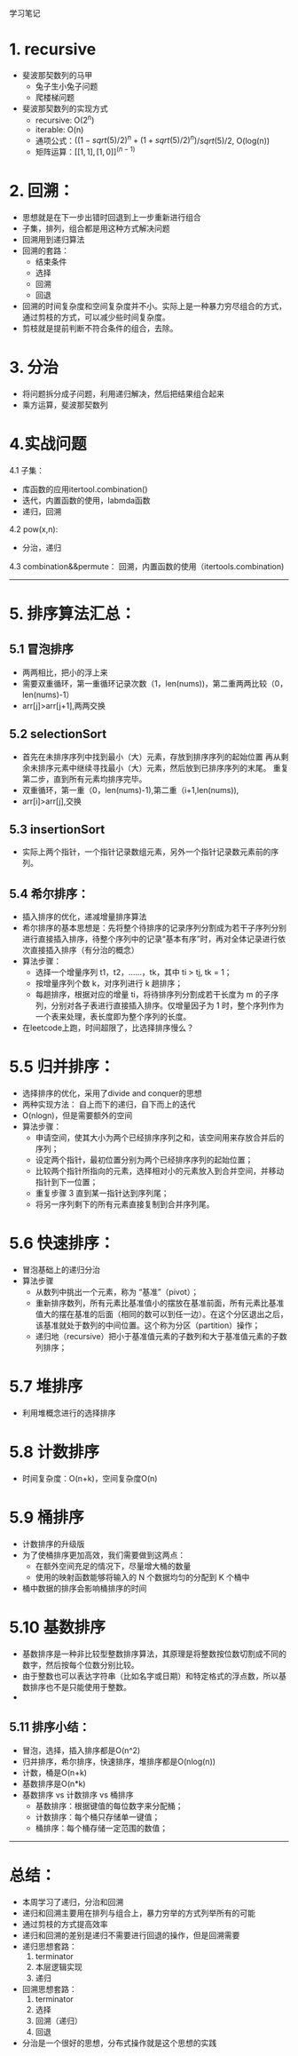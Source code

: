 学习笔记
# 1. recursive
* 斐波那契数列的马甲
    * 兔子生小兔子问题
    * 爬楼梯问题
* 斐波那契数列的实现方式
    * recursive: O($2^n$)
    * iterable: O(n)
    * 通项公式：$((1-sqrt(5)/2)^n+(1+sqrt(5)/2)^n)$/$sqrt(5)/2$, O(log(n))
    * 矩阵运算：$[[1,1],[1,0]]^(n-1)$
# 2. 回溯：
* 思想就是在下一步出错时回退到上一步重新进行组合
* 子集，排列，组合都是用这种方式解决问题
* 回溯用到递归算法
* 回溯的套路：
    * 结束条件
    * 选择
    * 回溯
    * 回退
* 回溯的时间复杂度和空间复杂度并不小。实际上是一种暴力穷尽组合的方式，通过剪枝的方式，可以减少些时间复杂度。
* 剪枝就是提前判断不符合条件的组合，去除。

# 3. 分治
* 将问题拆分成子问题，利用递归解决，然后把结果组合起来
* 乘方运算，斐波那契数列

# 4.实战问题
4.1 子集：
* 库函数的应用itertool.combination()
* 迭代，内置函数的使用，labmda函数
* 递归，回溯

4.2 pow(x,n):
* 分治，递归

4.3 combination&&permute： 回溯，内置函数的使用（itertools.combination)

-------
# 5. 排序算法汇总：
## 5.1 冒泡排序
* 两两相比，把小的浮上来
* 需要双重循环，第一重循环记录次数（1，len(nums))，第二重两两比较（0，len(nums)-1）
* arr[j]>arr[j+1],两两交换
## 5.2 selectionSort
* 首先在未排序序列中找到最小（大）元素，存放到排序序列的起始位置
再从剩余未排序元素中继续寻找最小（大）元素，然后放到已排序序列的末尾。
重复第二步，直到所有元素均排序完毕。
* 双重循环，第一重（0，len(nums)-1),第二重（i+1,len(nums)),
* arr[i]>arr[j],交换
## 5.3 insertionSort
* 实际上两个指针，一个指针记录数组元素，另外一个指针记录数元素前的序列。
## 5.4 希尔排序：
* 插入排序的优化，递减增量排序算法
* 希尔排序的基本思想是：先将整个待排序的记录序列分割成为若干子序列分别进行直接插入排序，待整个序列中的记录“基本有序”时，再对全体记录进行依次直接插入排序（有分治的概念）
* 算法步骤：
    * 选择一个增量序列 t1，t2，……，tk，其中 ti > tj, tk = 1；
    * 按增量序列个数 k，对序列进行 k 趟排序；
    * 每趟排序，根据对应的增量 ti，将待排序列分割成若干长度为 m 的子序列，分别对各子表进行直接插入排序。仅增量因子为 1 时，整个序列作为一个表来处理，表长度即为整个序列的长度。
* 在leetcode上跑，时间超限了，比选择排序慢么？
# 5.5 归并排序：
* 选择排序的优化，采用了divide and conquer的思想
* 两种实现方法： 自上而下的递归，自下而上的迭代
* O(nlogn)，但是需要额外的空间
* 算法步骤：
    * 申请空间，使其大小为两个已经排序序列之和，该空间用来存放合并后的序列；
    * 设定两个指针，最初位置分别为两个已经排序序列的起始位置；
    * 比较两个指针所指向的元素，选择相对小的元素放入到合并空间，并移动指针到下一位置；
    * 重复步骤 3 直到某一指针达到序列尾；
    * 将另一序列剩下的所有元素直接复制到合并序列尾。
# 5.6 快速排序：
* 冒泡基础上的递归分治
* 算法步骤
    * 从数列中挑出一个元素，称为 “基准”（pivot）；
    * 重新排序数列，所有元素比基准值小的摆放在基准前面，所有元素比基准值大的摆在基准的后面（相同的数可以到任一边）。在这个分区退出之后，该基准就处于数列的中间位置。这个称为分区（partition）操作；
    * 递归地（recursive）把小于基准值元素的子数列和大于基准值元素的子数列排序；
# 5.7 堆排序
* 利用堆概念进行的选择排序
# 5.8 计数排序
* 时间复杂度：O(n+k)，空间复杂度O(n)

# 5.9 桶排序
* 计数排序的升级版
* 为了使桶排序更加高效，我们需要做到这两点：
    * 在额外空间充足的情况下，尽量增大桶的数量
    * 使用的映射函数能够将输入的 N 个数据均匀的分配到 K 个桶中
* 桶中数据的排序会影响桶排序的时间

# 5.10 基数排序
* 基数排序是一种非比较型整数排序算法，其原理是将整数按位数切割成不同的数字，然后按每个位数分别比较。
* 由于整数也可以表达字符串（比如名字或日期）和特定格式的浮点数，所以基数排序也不是只能使用于整数。
* 
## 5.11 排序小结：
* 冒泡，选择，插入排序都是O(n^2)
* 归并排序，希尔排序，快速排序，堆排序都是O(nlog(n))
* 计数，桶是O(n+k)
* 基数排序是O(n*k)
* 基数排序 vs 计数排序 vs 桶排序
    * 基数排序：根据键值的每位数字来分配桶；
    * 计数排序：每个桶只存储单一键值；
    * 桶排序：每个桶存储一定范围的数值；
-------
# 总结：
* 本周学习了递归，分治和回溯
* 递归和回溯主要用在排列与组合上，暴力穷举的方式列举所有的可能
* 通过剪枝的方式提高效率
* 递归和回溯的差别是递归不需要进行回退的操作，但是回溯需要
* 递归思想套路：
    1. terminator
    2. 本层逻辑实现
    3. 递归
* 回溯思想套路：
    1. terminator
    2. 选择
    3. 回溯（递归）
    4. 回退
* 分治是一个很好的思想，分布式操作就是这个思想的实践

